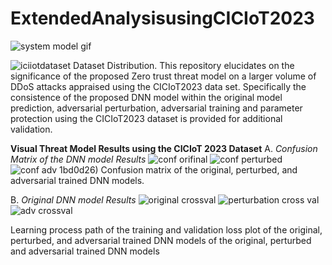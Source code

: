 # ExtendedAnalysisusingCICIoT2023
![system model gif](https://github.com/nkoro/ExtendedAnalysisusingCICIoT2023/assets/83587677/32a41c22-4f1f-4356-a122-a22421406162)

![iciiotdataset](https://github.com/nkoro/ExtendedAnalysisusingCICIoT2023/assets/83587677/7547610f-f672-4357-aec6-900fe5aea43b)
Dataset Distribution.
This repository elucidates on the significance of the proposed Zero trust threat model on a larger volume of DDoS attacks appraised using the CICIoT2023 data set.
Specifically the consistence of the proposed DNN model within the original model prediction, adversarial perturbation, adversarial training and parameter protection using the CICIoT2023 dataset is provided for additional validation.



**Visual Threat Model Results using the CICIoT 2023 Dataset**
A. _Confusion Matrix of the DNN model Results_
![conf orifinal](https://github.com/nkoro/ExtendedAnalysisusingCICIoT2023/assets/83587677/474b215d-4e99-4084-8a86-3b6fae3ce9cb)
![conf perturbed](https://github.com/nkoro/ExtendedAnalysisusingCICIoT2023/assets/83587677/82da4667-c0cf-4f63-bfeb-8b5b11bd0d26)
![conf adv](https://github.com/nkoro/ExtendedAnalysisusingCICIoT2023/assets/83587677/9cd47add-4b39-4a4b-862a-40c9ecf9e1e1)
1bd0d26)
Confusion matrix of the original, perturbed, and adversarial trained DNN models.

B. _Original DNN model Results_
![original crossval](https://github.com/nkoro/ExtendedAnalysisusingCICIoT2023/assets/83587677/b55b73dd-af03-4202-89d9-a14f8260f490)
![perturbation cross val](https://github.com/nkoro/ExtendedAnalysisusingCICIoT2023/assets/83587677/81521580-3330-4be4-a1dc-ba22cabaf3a6)
![adv crossval](https://github.com/nkoro/ExtendedAnalysisusingCICIoT2023/assets/83587677/28662697-e5bc-4118-adcb-03c23c0e6667)

Learning process path of the training and validation loss plot of the original, perturbed, and adversarial trained DNN
models of the original, perturbed and adversarial trained DNN models
